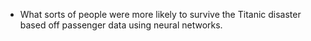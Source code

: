 
* What sorts of people were more likely to survive the Titanic disaster based off passenger data using neural networks.
